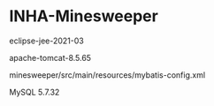 # INHA-Minesweeper
eclipse-jee-2021-03

apache-tomcat-8.5.65

minesweeper/src/main/resources/mybatis-config.xml

MySQL 5.7.32
